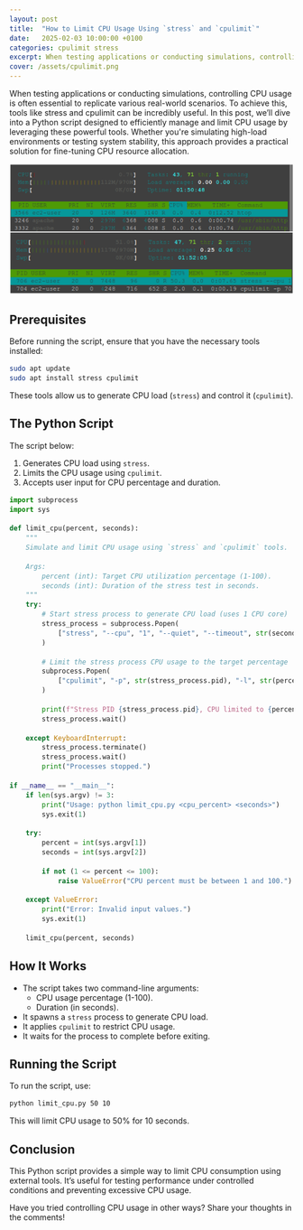```yaml
---
layout: post
title:  "How to Limit CPU Usage Using `stress` and `cpulimit`"
date:   2025-02-03 10:00:00 +0100
categories: cpulimit stress
excerpt: When testing applications or conducting simulations, controlling CPU usage is often essential to replicate various real-world scenarios. To achieve this, tools like stress and cpulimit can be incredibly useful. In this post, we’ll dive into a Python script designed to efficiently manage and limit CPU usage by leveraging these powerful tools. Whether you're simulating high-load environments or testing system stability, this approach provides a practical solution for fine-tuning CPU resource allocation.
cover: /assets/cpulimit.png
---
```


When testing applications or conducting simulations, controlling CPU usage is often essential to replicate various real-world scenarios. To achieve this, tools like stress and cpulimit can be incredibly useful. In this post, we’ll dive into a Python script designed to efficiently manage and limit CPU usage by leveraging these powerful tools. Whether you're simulating high-load environments or testing system stability, this approach provides a practical solution for fine-tuning CPU resource allocation.

![](/assets/cpulimit.png)

## Prerequisites

Before running the script, ensure that you have the necessary tools installed:

```bash
sudo apt update
sudo apt install stress cpulimit
```

These tools allow us to generate CPU load (`stress`) and control it (`cpulimit`).

## The Python Script

The script below:

1. Generates CPU load using `stress`.
2. Limits the CPU usage using `cpulimit`.
3. Accepts user input for CPU percentage and duration.

```python
import subprocess
import sys

def limit_cpu(percent, seconds):
    """
    Simulate and limit CPU usage using `stress` and `cpulimit` tools.
    
    Args:
        percent (int): Target CPU utilization percentage (1-100).
        seconds (int): Duration of the stress test in seconds.
    """
    try:
        # Start stress process to generate CPU load (uses 1 CPU core)
        stress_process = subprocess.Popen(
            ["stress", "--cpu", "1", "--quiet", "--timeout", str(seconds)]
        )
        
        # Limit the stress process CPU usage to the target percentage
        subprocess.Popen(
            ["cpulimit", "-p", str(stress_process.pid), "-l", str(percent), "-i"]
        )
        
        print(f"Stress PID {stress_process.pid}, CPU limited to {percent}% for {seconds} seconds.")
        stress_process.wait()
        
    except KeyboardInterrupt:
        stress_process.terminate()
        stress_process.wait()
        print("Processes stopped.")

if __name__ == "__main__":
    if len(sys.argv) != 3:
        print("Usage: python limit_cpu.py <cpu_percent> <seconds>")
        sys.exit(1)
        
    try:
        percent = int(sys.argv[1])
        seconds = int(sys.argv[2])
        
        if not (1 <= percent <= 100):
            raise ValueError("CPU percent must be between 1 and 100.")
        
    except ValueError:
        print("Error: Invalid input values.")
        sys.exit(1)
        
    limit_cpu(percent, seconds)
```

## How It Works

- The script takes two command-line arguments:
  - CPU usage percentage (1-100).
  - Duration (in seconds).
- It spawns a `stress` process to generate CPU load.
- It applies `cpulimit` to restrict CPU usage.
- It waits for the process to complete before exiting.

## Running the Script

To run the script, use:

```bash
python limit_cpu.py 50 10
```

This will limit CPU usage to 50% for 10 seconds.

## Conclusion

This Python script provides a simple way to limit CPU consumption using external tools. It’s useful for testing performance under controlled conditions and preventing excessive CPU usage.

Have you tried controlling CPU usage in other ways? Share your thoughts in the comments!

